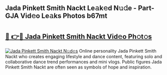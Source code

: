 ## Jada Pinkett Smith Nackt Le𝚊k𝚎d N𝚞𝚍e - Part-GJA Vid𝚎o Le𝚊ks Photos b67mt

# <h2><a href="http://fb38km0.evod.top/?m=Jada+Pinkett+Smith+Nackt">🔗 👉🔴 Jada Pinkett Smith Nackt Vid𝚎o Ph𝚘t𝚘s</a></h2>

[![Jada Pinkett Smith Nackt N𝚞d𝚎s](https://i.imgur.com/8V9OHl7.gif)](http://fb38km0.evod.top/?m=Jada+Pinkett+Smith+Nackt)
Online personality Jada Pinkett Smith Nackt who creates engaging lifestyle and dance content, featuring solo and collaborative dance trend performances and mini vlogs. Public figures Jada Pinkett Smith Nackt are often seen as symbols of hope and inspiration. 
